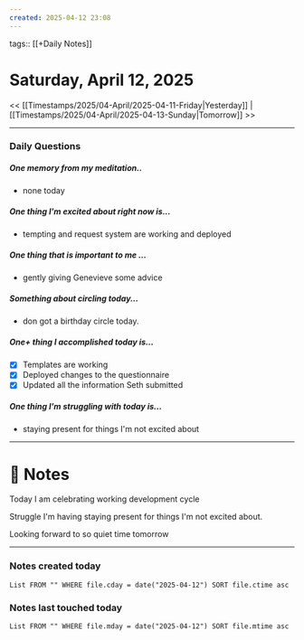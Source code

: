 ```yaml
---
created: 2025-04-12 23:08
---
```

tags:: [[+Daily Notes]]

# Saturday, April 12, 2025

<< [[Timestamps/2025/04-April/2025-04-11-Friday|Yesterday]] | [[Timestamps/2025/04-April/2025-04-13-Sunday|Tomorrow]] >>

---
### Daily Questions
#####  One memory from my meditation..  
- none today

#####  One thing I'm excited about right now is...
- tempting and request system are working and deployed 
##### One thing that is important to me ...
- gently giving Genevieve some advice
##### Something about circling today...  
- don got a birthday circle today. 
##### One+ thing I accomplished today is...
- [x] Templates are working
- [x] Deployed changes to the questionnaire 
- [x] Updated all the information Seth submitted 

##### One thing I'm struggling with today is...
- staying present for things I'm not excited about

---
# 📝 Notes
Today I am celebrating working development cycle

Struggle I'm having staying present for things I'm not excited about. 

Looking forward to so quiet time tomorrow 

---
### Notes created today
```dataview
List FROM "" WHERE file.cday = date("2025-04-12") SORT file.ctime asc
```

### Notes last touched today
```dataview
List FROM "" WHERE file.mday = date("2025-04-12") SORT file.mtime asc
```
